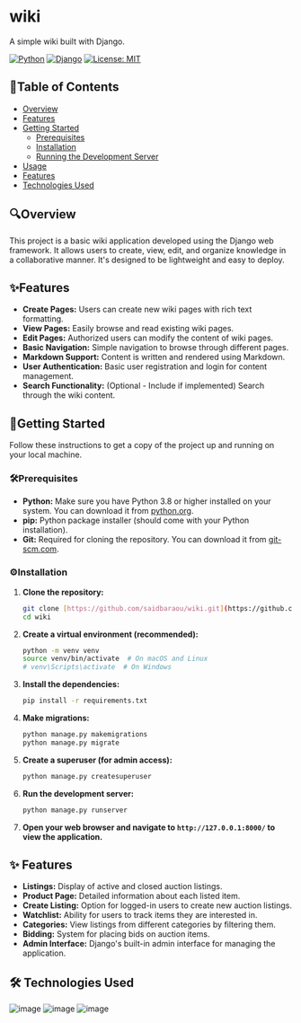 # wiki

A simple wiki built with Django.

[![Python](https://img.shields.io/badge/Python-3.8%2B-blue.svg)](https://www.python.org/)
[![Django](https://img.shields.io/badge/Django-%3E=3.0-green.svg)](https://www.djangoproject.com/)
[![License: MIT](https://img.shields.io/badge/License-MIT-yellow.svg)](https://opensource.org/licenses/MIT)

## 📑Table of Contents

- [Overview](#overview)
- [Features](#features)
- [Getting Started](#getting-started)
  - [Prerequisites](#prerequisites)
  - [Installation](#installation)
  - [Running the Development Server](#running-the-development-server)
- [Usage](#usage)
- [Features](#features)
- [Technologies Used](#technologies-used)


## 🔍Overview

This project is a basic wiki application developed using the Django web framework. It allows users to create, view, edit, and organize knowledge in a collaborative manner. It's designed to be lightweight and easy to deploy.

## ✨Features

- **Create Pages:** Users can create new wiki pages with rich text formatting.
- **View Pages:** Easily browse and read existing wiki pages.
- **Edit Pages:** Authorized users can modify the content of wiki pages.
- **Basic Navigation:** Simple navigation to browse through different pages.
- **Markdown Support:** Content is written and rendered using Markdown.
- **User Authentication:** Basic user registration and login for content management.
- **Search Functionality:** (Optional - Include if implemented) Search through the wiki content.

## 🚀Getting Started

Follow these instructions to get a copy of the project up and running on your local machine.

### 🛠️Prerequisites

- **Python:** Make sure you have Python 3.8 or higher installed on your system. You can download it from [python.org](https://www.python.org/downloads/).
- **pip:** Python package installer (should come with your Python installation).
- **Git:** Required for cloning the repository. You can download it from [git-scm.com](https://git-scm.com/downloads).

### ⚙️Installation

1. **Clone the repository:**
   ```bash
   git clone [https://github.com/saidbaraou/wiki.git](https://github.com/saidbaraou/wiki.git)
   cd wiki
   ```
   
2.  **Create a virtual environment (recommended):**
    ```bash
    python -m venv venv
    source venv/bin/activate  # On macOS and Linux
    # venv\Scripts\activate  # On Windows
    ```

3.  **Install the dependencies:**
    ```bash
    pip install -r requirements.txt
    ```

4.  **Make migrations:**
    ```bash
    python manage.py makemigrations
    python manage.py migrate
    ```

5.  **Create a superuser (for admin access):**
    ```bash
    python manage.py createsuperuser
    ```

6.  **Run the development server:**
    ```bash
    python manage.py runserver
    ```

7.  **Open your web browser and navigate to `http://127.0.0.1:8000/` to view the application.**

## ✨ Features

* **Listings:** Display of active and closed auction listings.
* **Product Page:** Detailed information about each listed item.
* **Create Listing:** Option for logged-in users to create new auction listings.
* **Watchlist:** Ability for users to track items they are interested in.
* **Categories:** View listings from different categories by filtering them.
* **Bidding:** System for placing bids on auction items.
* **Admin Interface:** Django's built-in admin interface for managing the application.

## 🛠️ Technologies Used

![image](https://img.shields.io/badge/Django-092E20?style=for-the-badge&logo=django&logoColor=green)
![image](https://img.shields.io/badge/Bootstrap-563D7C?style=for-the-badge&logo=bootstrap&logoColor=white)
![image](https://img.shields.io/badge/Sqlite-003B57?style=for-the-badge&logo=sqlite&logoColor=white)
